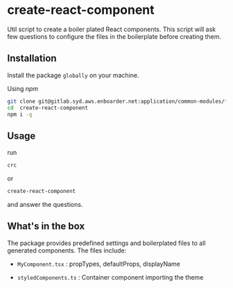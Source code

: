 # create-react-component

Util script to create a boiler plated React components.
This script will ask few questions to configure the files in the boilerplate before creating them.

## Installation

Install the package `globally` on your machine.

Using _npm_

```bash
git clone git@gitlab.syd.aws.enboarder.net:application/common-modules/frontend/utils/create-react-component.git
cd  create-react-component
npm i -g
```

## Usage

run

```bash
crc
```

or

```bash
create-react-component
```

and answer the questions.

## What's in the box

The package provides predefined settings and boilerplated files to all generated components. The files include:

- `MyComponent.tsx` : propTypes, defaultProps, displayName

- `styledComponents.ts` : Container component importing the theme
